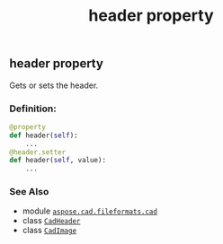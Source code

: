 ﻿---
title: header property
second_title: Aspose.CAD for Python via .NET API References
description: 
type: docs
weight: 320
url: /aspose.cad.fileformats.cad/cadimage/header/
is_root: false
---

## header property


Gets or sets the header.
### Definition:
```python
@property
def header(self):
    ...
@header.setter
def header(self, value):
    ...
```

### See Also
* module [`aspose.cad.fileformats.cad`](../../)
* class [`CadHeader`](/cad/python-net/aspose.cad.fileformats.cad.cadobjects/cadheader)
* class [`CadImage`](/cad/python-net/aspose.cad.fileformats.cad/cadimage)
